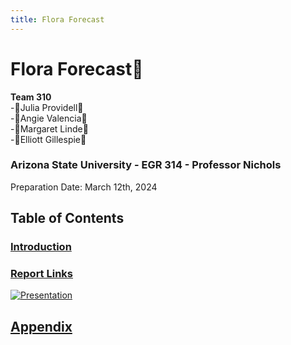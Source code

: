 ```yaml
---
title: Flora Forecast
---
```

# Flora Forecast🌷
**Team 310**  
-🌹Julia Providell🌹  
-🌷Angie Valencia🌷  
-🌸Margaret Linde🌸  
-🌻Elliott Gillespie🌻  

### Arizona State University - EGR 314 - Professor Nichols  
Preparation Date: March 12th, 2024

## Table of Contents  
### [Introduction](Introduction.md)  
### [Report Links](Report_Links.md)  


[![Presentation](https://github.com/Team-310/Team-310.github.io/assets/157059404/2e11aca0-808b-410a-80c5-11d1bce22244)](https://www.youtube.com/watch?v=Oss-YJy1qss&ab_channel=JuliaP)

## [Appendix](Appendix.md)



